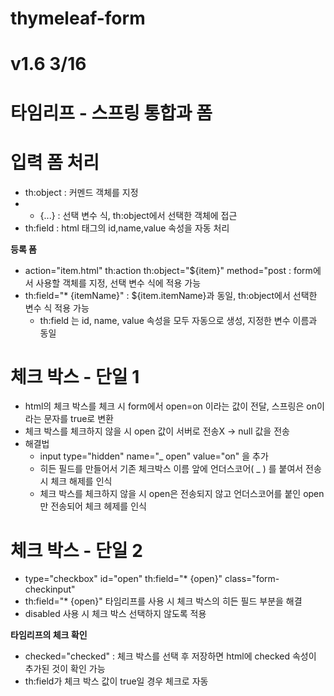 # thymeleaf-form
# v1.6 3/16
# 타임리프 - 스프링 통합과 폼
# 입력 폼 처리
- th:object : 커멘드 객체를 지정
- * {...} : 선택 변수 식, th:object에서 선택한 객체에 접근
- th:field : html 태그의 id,name,value 속성을 자동 처리

**등록 폼** 
- action="item.html" th:action th:object="${item}" method="post : form에서 사용할 객체를 지정, 선택 변수 식에 적용 가능
- th:field="* {itemName}" : ${item.itemName}과 동일, th:object에서 선택한 변수 식 적용 가능
  - th:field 는 id, name, value 속성을 모두 자동으로 생성, 지정한 변수 이름과 동일

# 체크 박스 - 단일 1
- html의 체크 박스를 체크 시 form에서 open=on 이라는 값이 전달, 스프링은 on이라는 문자를 true로 변환
- 체크 박스를 체크하지 않을 시 open 값이 서버로 전송X -> null 값을 전송
- 해결법
  - input type="hidden" name="_ open" value="on" 을 추가
  - 히든 필드를 만들어서 기존 체크박스 이름 앞에 언더스코어( _ ) 를 붙여서 전송 시 체크 해제를 인식
  - 체크 박스를 체크하지 않을 시 open은 전송되지 않고 언더스코어를 붙인 open만 전송되어 체크 헤제를 인식

# 체크 박스 - 단일 2
- type="checkbox" id="open" th:field="* {open}" class="form-checkinput"
- th:field="* {open}" 타임리프를 사용 시 체크 박스의 히든 필드 부분을 해결
- disabled 사용 시 체크 박스 선택하지 않도록 적용

**타임리프의 체크 확인**
- checked="checked" : 체크 박스를 선택 후 저장하면 html에 checked 속성이 추가된 것이 확인 가능
- th:field가 체크 박스 값이 true일 경우 체크로 자동 
